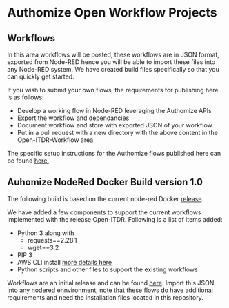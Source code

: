 # Authomize Open Workflow Projects
## Workflows
In this area workflows will be posted, these workflows are in JSON format, exported from Node-RED hence you will be able to import these files into any Node-RED system. We have created build files specifically so that you can quickly get started.

If you wish to submit your own flows, the requirements for publishing here is as follows:

- Develop a working flow in Node-RED leveraging the Authomize APIs
- Export the workflow and dependancies
- Document workflow and store with exported JSON of your workflow
- Put in a pull request with a new directory with the above content in the Open-ITDR-Workflow area

The specific setup instructions for the Authomize flows published here can be found [here.](https://github.com/authomize/Open-ITDR/blob/main/Open-ITDR-Workflow/README.md)

## Auhomize NodeRed Docker Build version 1.0
The following build is based on the current node-red Docker [release](https://hub.docker.com/r/nodered/node-red).

We have added a few components to support the current  workflows implemented with the release Open-ITDR. Following is a list of items added:

- Python 3 along with 
    - requests==2.28.1
    - wget==3.2
- PIP 3
- AWS CLI install [more details here](https://docs.aws.amazon.com/cli/latest/userguide/getting-started-install.html)
- Python scripts and other files to support the existing workflows

Workflows are an initial release and can be found [here](./flows.json). Import this JSON into any nodered ennvironment, note that these flows do have additional requirements and need the installation files located in this repository.
